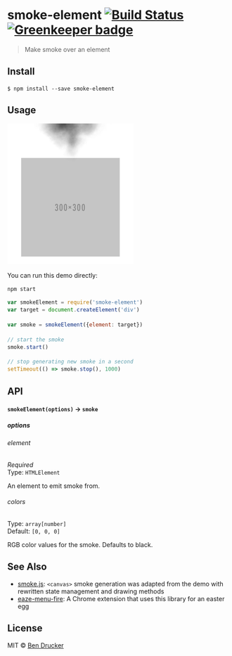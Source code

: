 # smoke-element [![Build Status](https://travis-ci.org/bendrucker/smoke-element.svg?branch=master)](https://travis-ci.org/bendrucker/smoke-element) [![Greenkeeper badge](https://badges.greenkeeper.io/bendrucker/smoke-element.svg)](https://greenkeeper.io/)

> Make smoke over an element

## Install

```
$ npm install --save smoke-element
```


## Usage

![demo](demo.gif)

You can run this demo directly:

```sh
npm start
```


```js
var smokeElement = require('smoke-element')
var target = document.createElement('div')

var smoke = smokeElement({element: target})

// start the smoke
smoke.start()

// stop generating new smoke in a second
setTimeout(() => smoke.stop(), 1000)
```

## API

#### `smokeElement(options)` -> `smoke`

##### options

###### element

*Required*  
Type: `HTMLElement`

An element to emit smoke from.

###### colors

Type: `array[number]`  
Default: `[0, 0, 0]`

RGB color values for the smoke. Defaults to black.

## See Also

* [smoke.js](http://www.cssscript.com/interactive-smoke-effect-javascript-canvas-smoke-js/): `<canvas>` smoke generation was adapted from the demo with rewritten state management and drawing methods
* [eaze-menu-fire](https://github.com/bendrucker/eaze-menu-fire): A Chrome extension that uses this library for an easter egg

## License

MIT © [Ben Drucker](http://bendrucker.me)
